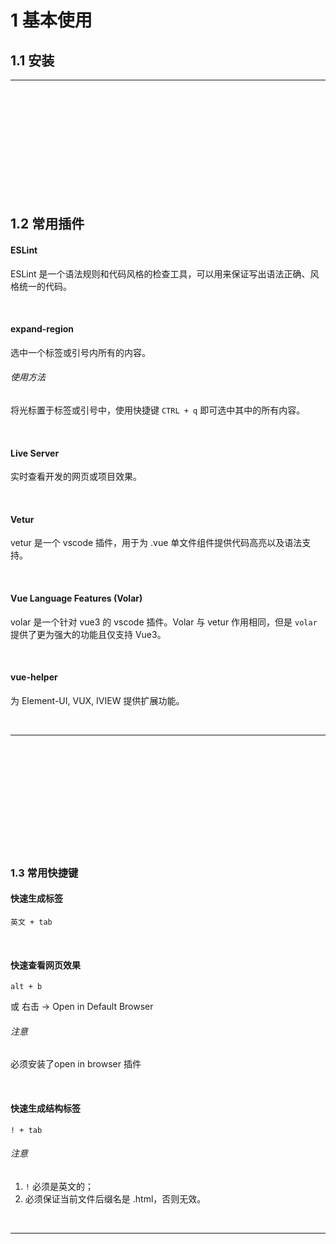 # 1	基本使用

## 1.1	安装

---

<div STYLE="page-break-after: always;"><br>
<br>
<br>
<br>
<br>
<br>
<br>
<br>
<br>  
<br></div>

## 1.2	常用插件

#### ESLint

ESLint 是一个语法规则和代码风格的检查工具，可以用来保证写出语法正确、风格统一的代码。

<br>

#### expand-region

选中一个标签或引号内所有的内容。

###### 使用方法

将光标置于标签或引号中，使用快捷键 `CTRL + q` 即可选中其中的所有内容。

<br>

#### Live Server

实时查看开发的网页或项目效果。

<br>

#### Vetur

vetur 是一个 vscode 插件，用于为 .vue 单文件组件提供代码高亮以及语法支持。

<br>

#### Vue Language Features (Volar)

volar 是一个针对 vue3 的 vscode 插件。Volar 与 vetur  作用相同，但是 `volar` 提供了更为强大的功能且仅支持 Vue3。

<br>

#### vue-helper

为 Element-UI, VUX, IVIEW 提供扩展功能。

<br>

---

<div STYLE="page-break-after: always;"><br>
<br>
<br>
<br>
<br>
<br>
<br>
<br>
<br>  
<br></div>

### 1.3	常用快捷键

#### 快速生成标签

`英文 + tab`

<br>

#### 快速查看网页效果

`alt + b`

或 右击 → Open in Default Browser

###### 注意

必须安装了open in browser 插件

<br>

#### 快速生成结构标签

`! + tab`

###### 注意

1. `!` 必须是英文的；
2. 必须保证当前文件后缀名是 .html，否则无效。

<br>

----

<div STYLE="page-break-after: always;"><br>
<br>
<br>
<br>
<br>
<br>
<br>
<br>
<br>  
<br></div>
